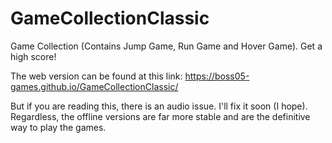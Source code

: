 # GameCollectionClassic
Game Collection (Contains Jump Game, Run Game and Hover Game). Get a high score!

The web version can be found at this link:
https://boss05-games.github.io/GameCollectionClassic/

But if you are reading this, there is an audio issue. I'll fix it soon (I hope).
Regardless, the offline versions are far more stable and are the definitive way to play the games.
